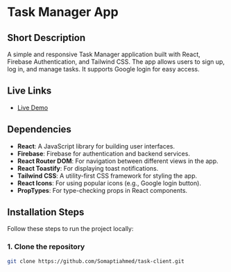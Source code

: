# Task Manager App

## Short Description
A simple and responsive Task Manager application built with React, Firebase Authentication, and Tailwind CSS. The app allows users to sign up, log in, and manage tasks. It supports Google login for easy access.

## Live Links
- [Live Demo](https://fir-intro-a0b17.web.app/) 

## Dependencies
- **React**: A JavaScript library for building user interfaces.
- **Firebase**: Firebase for authentication and backend services.
- **React Router DOM**: For navigation between different views in the app.
- **React Toastify**: For displaying toast notifications.
- **Tailwind CSS**: A utility-first CSS framework for styling the app.
- **React Icons**: For using popular icons (e.g., Google login button).
- **PropTypes**: For type-checking props in React components.

## Installation Steps

Follow these steps to run the project locally:

### 1. Clone the repository
```bash
git clone https://github.com/Somaptiahmed/task-client.git

